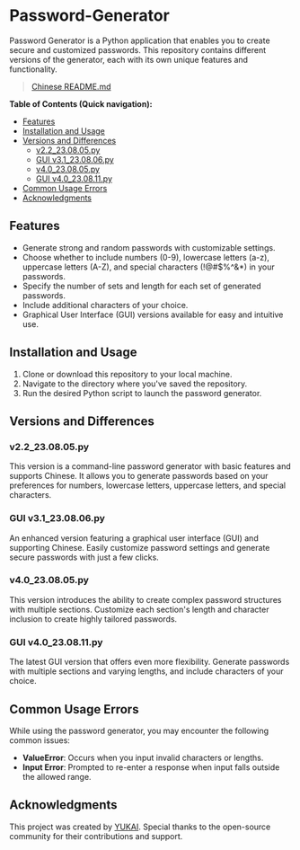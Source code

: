 # Password-Generator

Password Generator is a Python application that enables you to create secure and customized passwords. This repository contains different versions of the generator, each with its own unique features and functionality.
> [Chinese README.md](README_zh.md)

**Table of Contents (Quick navigation):**
* [Features](#features)
* [Installation and Usage](#installation-and-usage)
* [Versions and Differences](#versions-and-differences)
  * [v2.2\_23.08.05.py](#v22_230805py)
  * [GUI v3.1\_23.08.06.py](#gui-v31_230806py)
  * [v4.0\_23.08.05.py](#v40_230805py)
  * [GUI v4.0\_23.08.11.py](#gui-v40_230811py)
* [Common Usage Errors](#common-usage-errors)
* [Acknowledgments](#acknowledgments)

## Features

- Generate strong and random passwords with customizable settings.
- Choose whether to include numbers (0-9), lowercase letters (a-z), uppercase letters (A-Z), and special characters (!@#$%^&*) in your passwords.
- Specify the number of sets and length for each set of generated passwords.
- Include additional characters of your choice.
- Graphical User Interface (GUI) versions available for easy and intuitive use.

## Installation and Usage

1. Clone or download this repository to your local machine.
2. Navigate to the directory where you've saved the repository.
3. Run the desired Python script to launch the password generator.

## Versions and Differences

### v2.2_23.08.05.py

This version is a command-line password generator with basic features and supports Chinese. It allows you to generate passwords based on your preferences for numbers, lowercase letters, uppercase letters, and special characters.

### GUI v3.1_23.08.06.py

An enhanced version featuring a graphical user interface (GUI) and supporting Chinese. Easily customize password settings and generate secure passwords with just a few clicks.

### v4.0_23.08.05.py

This version introduces the ability to create complex password structures with multiple sections. Customize each section's length and character inclusion to create highly tailored passwords.

### GUI v4.0_23.08.11.py

The latest GUI version that offers even more flexibility. Generate passwords with multiple sections and varying lengths, and include characters of your choice.

## Common Usage Errors

While using the password generator, you may encounter the following common issues:

- **ValueError**: Occurs when you input invalid characters or lengths.
- **Input Error**: Prompted to re-enter a response when input falls outside the allowed range.

## Acknowledgments

This project was created by [YUKAI](https://github.com/oniyukai). Special thanks to the open-source community for their contributions and support.
